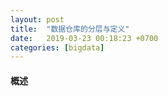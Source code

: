 ```yaml
---
layout: post
title:  "数据仓库的分层与定义"
date:   2019-03-23 00:18:23 +0700
categories: [bigdata]
---
```


#### 概述
